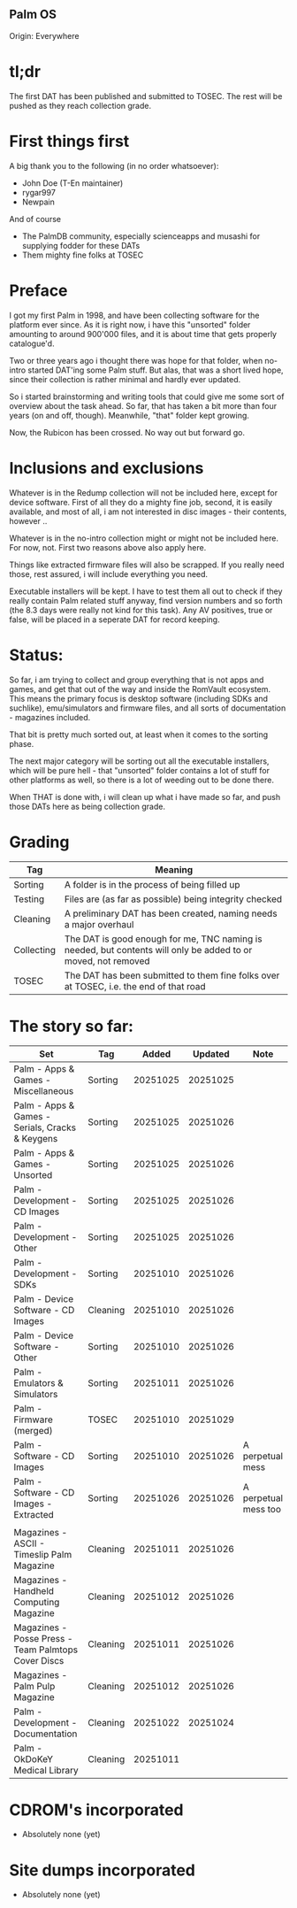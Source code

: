 ## Palm OS
Origin: Everywhere

# tl;dr
The first DAT has been published and submitted to TOSEC. The rest will be pushed as they reach collection grade.

# First things first
A big thank you to the following (in no order whatsoever):
- John Doe (T-En maintainer)
- rygar997
- Newpain

And of course
- The PalmDB community, especially scienceapps and musashi for supplying fodder for these DATs
- Them mighty fine folks at TOSEC

# Preface
I got my first Palm in 1998, and have been collecting software for the platform ever since. As it is right now, i have this "unsorted" folder amounting to around 900'000 files, and it is about time that gets properly catalogue'd.

Two or three years ago i thought there was hope for that folder, when no-intro started DAT'ing some Palm stuff. But alas, that was a short lived hope, since their collection is rather minimal and hardly ever updated.

So i started brainstorming and writing tools that could give me some sort of overview about the task ahead. So far, that has taken a bit more than four years (on and off, though). Meanwhile, "that" folder kept growing.

Now, the Rubicon has been crossed. No way out but forward go.

# Inclusions and exclusions
Whatever is in the Redump collection will not be included here, except for device software. First of all they do a mighty fine job, second, it is easily available, and most of all, i am not interested in disc images - their contents, however ..

Whatever is in the no-intro collection might or might not be included here. For now, not. First two reasons above also apply here.

Things like extracted firmware files will also be scrapped. If you really need those, rest assured, i will include everything you need.

Executable installers will be kept. I have to test them all out to check if they really contain Palm related stuff anyway, find version numbers and so forth (the 8.3 days were really not kind for this task). Any AV positives, true or false, will be placed in a seperate DAT for record keeping.

# Status:
So far, i am trying to collect and group everything that is not apps and games, and get that out of the way and inside the RomVault ecosystem. This means the primary focus is desktop software (including SDKs and suchlike), emu/simulators and firmware files, and all sorts of documentation - magazines included.

That bit is pretty much sorted out, at least when it comes to the sorting phase.

The next major category will be sorting out all the executable installers, which will be pure hell - that "unsorted" folder contains a lot of stuff for other platforms as well, so there is a lot of weeding out to be done there.

When THAT is done with, i will clean up what i have made so far, and push those DATs here as being collection grade.

# Grading
| Tag | Meaning |
| --- | ------- |
| Sorting | A folder is in the process of being filled up |
| Testing | Files are (as far as possible) being integrity checked |
| Cleaning | A preliminary DAT has been created, naming needs a major overhaul |
| Collecting | The DAT is good enough for me, TNC naming is needed, but contents will only be added to or moved, not removed |
| TOSEC | The DAT has been submitted to them fine folks over at TOSEC, i.e. the end of that road |

# The story so far:

| Set | Tag | Added | Updated | Note |
| --- | --- | ----- | ------- | ---- |
| Palm - Apps & Games - Miscellaneous | Sorting | 20251025 | 20251025 |
| Palm - Apps & Games - Serials, Cracks & Keygens | Sorting | 20251025 | 20251026 |
| Palm - Apps & Games - Unsorted | Sorting | 20251025 | 20251026 |
| Palm - Development - CD Images | Sorting | 20251025 | 20251026 |
| Palm - Development - Other | Sorting | 20251025 | 20251026 |
| Palm - Development - SDKs | Sorting | 20251010 | 20251026 |
| Palm - Device Software - CD Images | Cleaning | 20251010 | 20251026 |
| Palm - Device Software - Other | Sorting | 20251010 | 20251026 |
| Palm - Emulators & Simulators | Sorting | 20251011 | 20251026 |
| Palm - Firmware (merged) | TOSEC | 20251010 | 20251029 |
| Palm - Software - CD Images | Sorting | 20251010 | 20251026 | A perpetual mess
| Palm - Software - CD Images - Extracted | Sorting | 20251026 | 20251026 | A perpetual mess too
| | | | |
| Magazines - ASCII - Timeslip Palm Magazine | Cleaning | 20251011 | 20251026 |
| Magazines - Handheld Computing Magazine | Cleaning | 20251012 | 20251026 |
| Magazines - Posse Press - Team Palmtops Cover Discs | Cleaning | 20251011 | 20251026 |
| Magazines - Palm Pulp Magazine | Cleaning | 20251012 | 20251026 |
| Palm - Development - Documentation | Cleaning | 20251022 | 20251024 |
| Palm - OkDoKeY Medical Library | Cleaning | 20251011 | |

# CDROM's incorporated
- Absolutely none (yet)

# Site dumps incorporated
- Absolutely none (yet)

